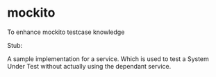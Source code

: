 # mockito
To enhance mockito testcase knowledge

Stub:

A sample implementation for a service. Which is used to test a System Under Test without actually using the dependant service.
